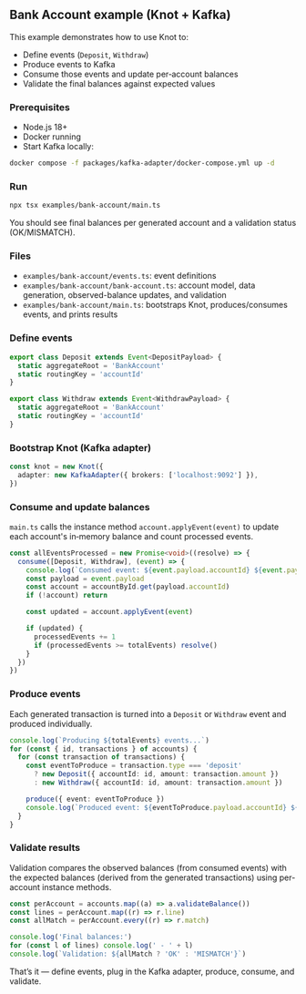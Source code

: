 ## Bank Account example (Knot + Kafka)

This example demonstrates how to use Knot to:

- Define events (`Deposit`, `Withdraw`)
- Produce events to Kafka
- Consume those events and update per‑account balances
- Validate the final balances against expected values

### Prerequisites

- Node.js 18+
- Docker running
- Start Kafka locally:

```bash
docker compose -f packages/kafka-adapter/docker-compose.yml up -d
```

### Run

```bash
npx tsx examples/bank-account/main.ts
```

You should see final balances per generated account and a validation status (OK/MISMATCH).

### Files

- `examples/bank-account/events.ts`: event definitions
- `examples/bank-account/bank-account.ts`: account model, data generation, observed-balance updates, and validation
- `examples/bank-account/main.ts`: bootstraps Knot, produces/consumes events, and prints results

### Define events

```6:14:examples/bank-account/events.ts
export class Deposit extends Event<DepositPayload> {
  static aggregateRoot = 'BankAccount'
  static routingKey = 'accountId'
}

export class Withdraw extends Event<WithdrawPayload> {
  static aggregateRoot = 'BankAccount'
  static routingKey = 'accountId'
}
```

### Bootstrap Knot (Kafka adapter)

```7:9:examples/bank-account/main.ts
const knot = new Knot({
  adapter: new KafkaAdapter({ brokers: ['localhost:9092'] }),
})
```

### Consume and update balances

`main.ts` calls the instance method `account.applyEvent(event)` to update each account's in‑memory balance and count processed events.

```31:45:examples/bank-account/main.ts
const allEventsProcessed = new Promise<void>((resolve) => {
  consume([Deposit, Withdraw], (event) => {
    console.log(`Consumed event: ${event.payload.accountId} ${event.payload.amount}`)
    const payload = event.payload
    const account = accountById.get(payload.accountId)
    if (!account) return

    const updated = account.applyEvent(event)

    if (updated) {
      processedEvents += 1
      if (processedEvents >= totalEvents) resolve()
    }
  })
})
```

### Produce events

Each generated transaction is turned into a `Deposit` or `Withdraw` event and produced individually.

```49:58:examples/bank-account/main.ts
console.log(`Producing ${totalEvents} events...`)
for (const { id, transactions } of accounts) {
  for (const transaction of transactions) {
    const eventToProduce = transaction.type === 'deposit'
      ? new Deposit({ accountId: id, amount: transaction.amount })
      : new Withdraw({ accountId: id, amount: transaction.amount })

    produce({ event: eventToProduce })
    console.log(`Produced event: ${eventToProduce.payload.accountId} ${eventToProduce.payload.amount}`)
  }
}
```

### Validate results

Validation compares the observed balances (from consumed events) with the expected balances (derived from the generated transactions) using per-account instance methods.

```64:70:examples/bank-account/main.ts
const perAccount = accounts.map((a) => a.validateBalance())
const lines = perAccount.map((r) => r.line)
const allMatch = perAccount.every((r) => r.match)

console.log('Final balances:')
for (const l of lines) console.log(' - ' + l)
console.log(`Validation: ${allMatch ? 'OK' : 'MISMATCH'}`)
```

That’s it — define events, plug in the Kafka adapter, produce, consume, and validate.


